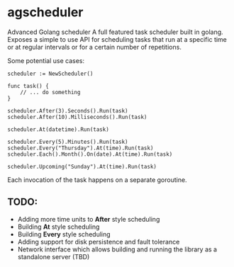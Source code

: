 # agscheduler
Advanced Golang scheduler
A full featured task scheduler built in golang. Exposes a simple to use API for scheduling tasks that run at a specific time or at regular intervals or for a certain number of repetitions.

Some potential use cases:

```golang
scheduler := NewScheduler()

func task() {
    // ... do something
}

scheduler.After(3).Seconds().Run(task)
scheduler.After(10).Milliseconds().Run(task)

scheduler.At(datetime).Run(task)

scheduler.Every(5).Minutes().Run(task)
scheduler.Every("Thursday").At(time).Run(task)
scheduler.Each().Month().On(date).At(time).Run(task)

scheduler.Upcoming("Sunday").At(time).Run(task)
```

Each invocation of the task happens on a separate goroutine.

## TODO:
- Adding more time units to **After** style scheduling
- Building **At** style scheduling
- Building **Every** style scheduling
- Adding support for disk persistence and fault tolerance
- Network interface which allows building and running the library as a standalone server (TBD)